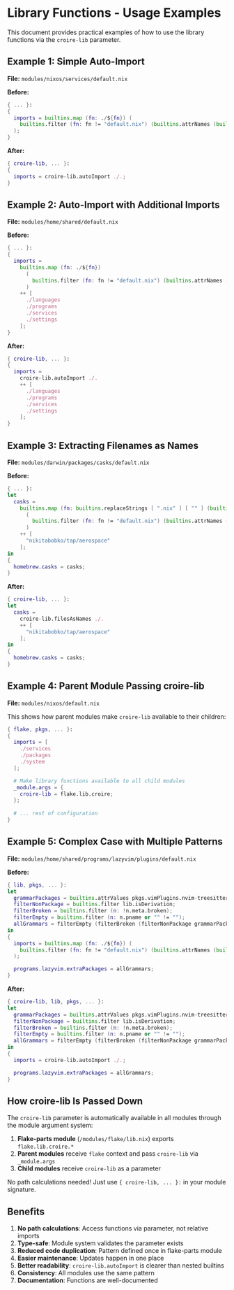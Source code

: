 # Library Functions - Usage Examples

This document provides practical examples of how to use the library functions via the `croire-lib` parameter.

## Example 1: Simple Auto-Import

**File:** `modules/nixos/services/default.nix`

**Before:**
```nix
{ ... }:
{
  imports = builtins.map (fn: ./${fn}) (
    builtins.filter (fn: fn != "default.nix") (builtins.attrNames (builtins.readDir ./.))
  );
}
```

**After:**
```nix
{ croire-lib, ... }:
{
  imports = croire-lib.autoImport ./.;
}
```

## Example 2: Auto-Import with Additional Imports

**File:** `modules/home/shared/default.nix`

**Before:**
```nix
{ ... }:
{
  imports =
    builtins.map (fn: ./${fn})
      (
        builtins.filter (fn: fn != "default.nix") (builtins.attrNames (builtins.readDir ./.))
      )
    ++ [
      ./languages
      ./programs
      ./services
      ./settings
    ];
}
```

**After:**
```nix
{ croire-lib, ... }:
{
  imports =
    croire-lib.autoImport ./.
    ++ [
      ./languages
      ./programs
      ./services
      ./settings
    ];
}
```

## Example 3: Extracting Filenames as Names

**File:** `modules/darwin/packages/casks/default.nix`

**Before:**
```nix
{ ... }:
let
  casks =
    builtins.map (fn: builtins.replaceStrings [ ".nix" ] [ "" ] (builtins.baseNameOf ./${fn}))
      (
        builtins.filter (fn: fn != "default.nix") (builtins.attrNames (builtins.readDir ./.))
      )
    ++ [
      "nikitabobko/tap/aerospace"
    ];
in
{
  homebrew.casks = casks;
}
```

**After:**
```nix
{ croire-lib, ... }:
let
  casks =
    croire-lib.filesAsNames ./.
    ++ [
      "nikitabobko/tap/aerospace"
    ];
in
{
  homebrew.casks = casks;
}
```

## Example 4: Parent Module Passing croire-lib

**File:** `modules/nixos/default.nix`

This shows how parent modules make `croire-lib` available to their children:

```nix
{ flake, pkgs, ... }:
{
  imports = [
    ./services
    ./packages
    ./system
  ];

  # Make library functions available to all child modules
  _module.args = {
    croire-lib = flake.lib.croire;
  };
  
  # ... rest of configuration
}
```

## Example 5: Complex Case with Multiple Patterns

**File:** `modules/home/shared/programs/lazyvim/plugins/default.nix`

**Before:**
```nix
{ lib, pkgs, ... }:
let
  grammarPackages = builtins.attrValues pkgs.vimPlugins.nvim-treesitter-parsers;
  filterNonPackage = builtins.filter lib.isDerivation;
  filterBroken = builtins.filter (n: !n.meta.broken);
  filterEmpty = builtins.filter (n: n.pname or "" != "");
  allGrammars = filterEmpty (filterBroken (filterNonPackage grammarPackages));
in
{
  imports = builtins.map (fn: ./${fn}) (
    builtins.filter (fn: fn != "default.nix") (builtins.attrNames (builtins.readDir ./.))
  );

  programs.lazyvim.extraPackages = allGrammars;
}
```

**After:**
```nix
{ croire-lib, lib, pkgs, ... }:
let
  grammarPackages = builtins.attrValues pkgs.vimPlugins.nvim-treesitter-parsers;
  filterNonPackage = builtins.filter lib.isDerivation;
  filterBroken = builtins.filter (n: !n.meta.broken);
  filterEmpty = builtins.filter (n: n.pname or "" != "");
  allGrammars = filterEmpty (filterBroken (filterNonPackage grammarPackages));
in
{
  imports = croire-lib.autoImport ./.;

  programs.lazyvim.extraPackages = allGrammars;
}
```

## How croire-lib Is Passed Down

The `croire-lib` parameter is automatically available in all modules through the module argument system:

1. **Flake-parts module** (`/modules/flake/lib.nix`) exports `flake.lib.croire.*`
2. **Parent modules** receive `flake` context and pass `croire-lib` via `_module.args`
3. **Child modules** receive `croire-lib` as a parameter

No path calculations needed! Just use `{ croire-lib, ... }:` in your module signature.

## Benefits

1. **No path calculations**: Access functions via parameter, not relative imports
2. **Type-safe**: Module system validates the parameter exists
3. **Reduced code duplication**: Pattern defined once in flake-parts module
4. **Easier maintenance**: Updates happen in one place
5. **Better readability**: `croire-lib.autoImport` is clearer than nested builtins
6. **Consistency**: All modules use the same pattern
7. **Documentation**: Functions are well-documented
